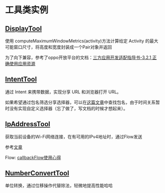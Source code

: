 # 工具类实例

## [DisplayTool](DisplayTool.kt)

使用 computeMaximumWindowMetrics(activity)方法计算给定 Activity 的最大可能窗口尺寸，将高度和宽度封装成一个Pair对象并返回

为了向下兼容，参考了oppo开放平台的文档：[三方应用开发适配指导书-3.2.1 正确使用应用资源](https://open.oppomobile.com/new/developmentDoc/info?id=11308)

## [IntentTool](IntentTool.kt)

通过 Intent 来携带数据，实现分享 URL 和浏览器打开 URL。

如果希望通过包名筛选分享选择器，可以在[这篇文章](https://zhuanlan.zhihu.com/p/165824744)中查找包名，由于时间关系暂时没有实现自定义选择器（忘了做了，写文档的时候才想起来）。

## [IpAddressTool](IpAddressTool.kt)

获取当前设备的Wi-Fi网络连接，在有可用的IPv4地址时，通过Flow发送

参考[文章](https://blog.csdn.net/linvisf/article/details/133949499)

Flow: [callbackFlow使用心得](https://blog.csdn.net/weixin_44235109/article/details/120824332)

## [NumberConvertTool](NumberConvertTool.kt)

单位转换，通过位移操作代替除法，轻微地提高性能哈哈
